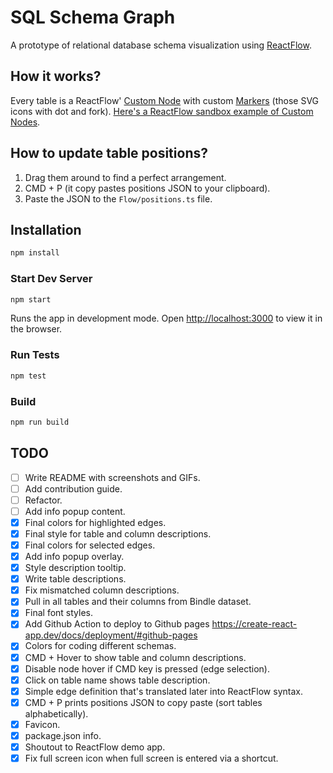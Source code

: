 # SQL Schema Graph

A prototype of relational database schema visualization using [ReactFlow](https://reactflow.dev/).

## How it works?

Every table is a ReactFlow' [Custom Node](https://reactflow.dev/docs/guides/custom-nodes/) with custom [Markers](https://reactflow.dev/docs/examples/edges/markers/) (those SVG icons with dot and fork). [Here's a ReactFlow sandbox example of Custom Nodes](https://github.com/wbkd/react-flow-example-apps/tree/main/reactflow-create-react-app).

## How to update table positions?

1. Drag them around to find a perfect arrangement.
2. CMD + P (it copy pastes positions JSON to your clipboard).
3. Paste the JSON to the `Flow/positions.ts` file.

## Installation

```sh
npm install
```

### Start Dev Server

```sh
npm start
```

Runs the app in development mode. Open [http://localhost:3000](http://localhost:3000) to view it in the browser.

### Run Tests

```sh
npm test
```

### Build

```sh
npm run build
```

## TODO

- [ ] Write README with screenshots and GIFs.
- [ ] Add contribution guide.
- [ ] Refactor.
- [ ] Add info popup content.
- [x] Final colors for highlighted edges.
- [x] Final style for table and column descriptions.
- [x] Final colors for selected edges.
- [x] Add info popup overlay.
- [x] Style description tooltip.
- [x] Write table descriptions.
- [x] Fix mismatched column descriptions.
- [x] Pull in all tables and their columns from Bindle dataset.
- [x] Final font styles.
- [x] Add Github Action to deploy to Github pages https://create-react-app.dev/docs/deployment/#github-pages
- [x] Colors for coding different schemas.
- [x] CMD + Hover to show table and column descriptions.
- [x] Disable node hover if CMD key is pressed (edge selection).
- [x] Click on table name shows table description.
- [x] Simple edge definition that's translated later into ReactFlow syntax.
- [x] CMD + P prints positions JSON to copy paste (sort tables alphabetically).
- [x] Favicon.
- [x] package.json info.
- [x] Shoutout to ReactFlow demo app.
- [x] Fix full screen icon when full screen is entered via a shortcut.

